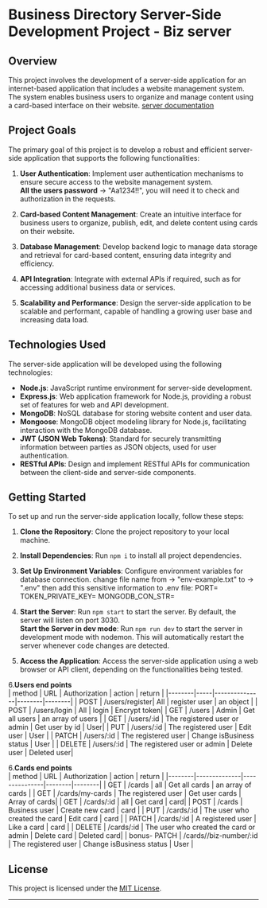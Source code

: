 # Business Directory Server-Side Development Project - Biz server

## Overview

This project involves the development of a server-side application for an internet-based application that includes a website management system. The system enables business users to organize and manage content using a card-based interface on their website.
[server documentation](https://documenter.getpostman.com/view/32178826/2sA2xe3ZNx)

## Project Goals

The primary goal of this project is to develop a robust and efficient server-side application that supports the following functionalities:

1. **User Authentication**: Implement user authentication mechanisms to ensure secure access to the website management system.
   <br>
   **All the users password** &rarr; "Aa1234!!", you will need it to check and authorization in the requests.

2. **Card-based Content Management**: Create an intuitive interface for business users to organize, publish, edit, and delete content using cards on their website.

3. **Database Management**: Develop backend logic to manage data storage and retrieval for card-based content, ensuring data integrity and efficiency.

4. **API Integration**: Integrate with external APIs if required, such as for accessing additional business data or services.

5. **Scalability and Performance**: Design the server-side application to be scalable and performant, capable of handling a growing user base and increasing data load.

## Technologies Used

The server-side application will be developed using the following technologies:

- **Node.js**: JavaScript runtime environment for server-side development.
- **Express.js**: Web application framework for Node.js, providing a robust set of features for web and API development.
- **MongoDB**: NoSQL database for storing website content and user data.
- **Mongoose**: MongoDB object modeling library for Node.js, facilitating interaction with the MongoDB database.
- **JWT (JSON Web Tokens)**: Standard for securely transmitting information between parties as JSON objects, used for user authentication.
- **RESTful APIs**: Design and implement RESTful APIs for communication between the client-side and server-side components.

## Getting Started

To set up and run the server-side application locally, follow these steps:

1. **Clone the Repository**: Clone the project repository to your local machine.

2. **Install Dependencies**: Run `npm i` to install all project dependencies.

3. **Set Up Environment Variables**: Configure environment variables for database connection.
   change file name from &rarr; "env-example.txt" to &rarr; ".env"
   then add this sensitive information to .env file:
   PORT=
   TOKEN_PRIVATE_KEY=
   MONGODB_CON_STR=

4. **Start the Server**: Run `npm start` to start the server. By default, the server will listen on port 3030.
   <br>
   **Start the Server in dev mode**: Run `npm run dev` to start the server in development mode with nodemon. This will automatically restart the server whenever code changes are detected.<br>

5. **Access the Application**: Access the server-side application using a web browser or API client, depending on the functionalities being tested.

6.**Users end points**
<br>
| method | URL | Authorization | action | return |
|--------|-----|---------------|--------|--------|
| POST | /users/register| All | register user | an object |
| POST | /users/login | All | login | Encrypt token|
| GET | /users | Admin | Get all users | an array of users |
| GET | /users/:id | The registered user or admin | Get user by id | User|
| PUT | /users/:id | The registered user | Edit user | User |
| PATCH | /users/:id | The registered user | Change isBusiness status | User |
| DELETE | /users/:id | The registered user or admin | Delete user | Deleted user|

6.**Cards end points**
<br>
| method | URL | Authorization | action | return |
|--------|--------------|---------------|--------|--------|
| GET | /cards | all | Get all cards | an array of cards |
| GET | /cards/my-cards | The registered user | Get user cards | Array of cards|
| GET | /cards/:id | all | Get card | card|
| POST | /cards | Business user | Create new card | card |
| PUT | /cards/:id | The user who created the card | Edit card | card |
| PATCH | /cards/:id | A registered user | Like a card | card |
| DELETE | /cards/:id | The user who created the card or admin | Delete card | Deleted card|
| bonus- PATCH | /cards//biz-number/:id | The registered user | Change isBusiness status | User |

## License

This project is licensed under the [MIT License](LICENSE).

---
